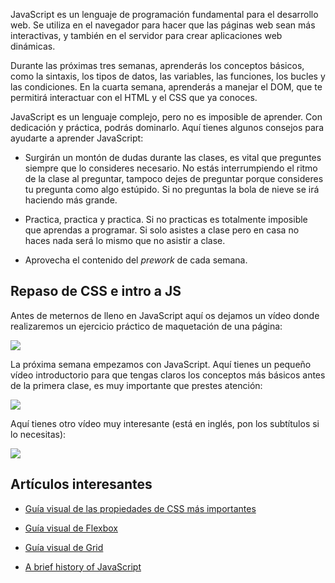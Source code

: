 
JavaScript es un lenguaje de programación fundamental para el desarrollo web. Se utiliza en el navegador para hacer que las páginas web sean más interactivas, y también en el servidor para crear aplicaciones web dinámicas.  

Durante las próximas tres semanas, aprenderás los conceptos básicos, como la sintaxis, los tipos de datos, las variables, las funciones, los bucles y las condiciones. En la cuarta semana, aprenderás a manejar el DOM, que te permitirá interactuar con el HTML y el CSS que ya conoces.  

JavaScript es un lenguaje complejo, pero no es imposible de aprender. Con dedicación y práctica, podrás dominarlo. Aquí tienes algunos consejos para ayudarte a aprender JavaScript:

- Surgirán un montón de dudas durante las clases, es vital que preguntes siempre que lo consideres necesario. No estás interrumpiendo el ritmo de la clase al preguntar, tampoco dejes de preguntar porque consideres tu pregunta como algo estúpido. Si no preguntas la bola de nieve se irá haciendo más grande.
    
- Practica, practica y practica. Si no practicas es totalmente imposible que aprendas a programar. Si solo asistes a clase pero en casa no haces nada será lo mismo que no asistir a clase.
    
- Aprovecha el contenido del _prework_ de cada semana.
    

## Repaso de CSS e intro a JS

Antes de meternos de lleno en JavaScript aquí os dejamos un vídeo donde realizaremos un ejercicio práctico de maquetación de una página:

[![](./resources/semana-4-maquetando-una-landing.png)](https://youtu.be/2AJo-KlhQMY)

La próxima semana empezamos con JavaScript. Aquí tienes un pequeño vídeo introductorio para que tengas claros los conceptos más básicos antes de la primera clase, es muy importante que prestes atención:

[![](./resources/semana-4-introduccion-a-javascript.png)](https://youtu.be/wHwlkWZwNA4)

Aquí tienes otro vídeo muy interesante (está en inglés, pon los subtítulos si lo necesitas):

[![](./resources/semana-4-the-weird-history-of-javascript.png)](https://youtu.be/Sh6lK57Cuk4)


## Artículos interesantes

- [Guía visual de las propiedades de CSS más importantes](https://cssreference.io/)
    
- [Guía visual de Flexbox](https://flexbox.malven.co/)
    
- [Guía visual de Grid](https://grid.malven.co/)
    
- [A brief history of JavaScript](https://auth0.com/blog/a-brief-history-of-javascript/)


